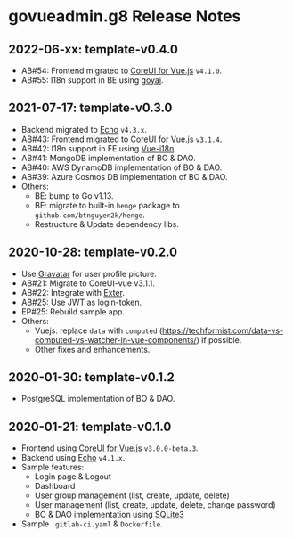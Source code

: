 # govueadmin.g8 Release Notes

## 2022-06-xx: template-v0.4.0

- AB#54: Frontend migrated to [CoreUI for Vue.js](https://coreui.io/vue/) `v4.1.0`.
- AB#55: I18n support in BE using [goyai](https://github.com/btnguyen2k/goyai).

## 2021-07-17: template-v0.3.0

- Backend migrated to [Echo](https://echo.labstack.com) `v4.3.x`.
- AB#43: Frontend migrated to [CoreUI for Vue.js](https://coreui.io/vue/) `v3.1.4`.
- AB#42: I18n support in FE using [Vue-i18n](https://kazupon.github.io/vue-i18n/).
- AB#41: MongoDB implementation of BO & DAO.
- AB#40: AWS DynamoDB implementation of BO & DAO.
- AB#39: Azure Cosmos DB implementation of BO & DAO.
- Others:
  - BE: bump to Go v1.13.
  - BE: migrate to built-in `henge` package to `github.com/btnguyen2k/henge`.
  - Restructure & Update dependency libs.

## 2020-10-28: template-v0.2.0

- Use [Gravatar](https://gravatar.com/) for user profile picture.
- AB#21: Migrate to CoreUI-vue v3.1.1.
- AB#22: Integrate with [Exter](https://github.com/btnguyen2k/exter).
- AB#25: Use JWT as login-token.
- EP#25: Rebuild sample app.
- Others:
  - Vuejs: replace `data` with `computed` (https://techformist.com/data-vs-computed-vs-watcher-in-vue-components/) if possible.
  - Other fixes and enhancements.


## 2020-01-30: template-v0.1.2

- PostgreSQL implementation of BO & DAO.


## 2020-01-21: template-v0.1.0

- Frontend using [CoreUI for Vue.js](https://coreui.io/vue/) `v3.0.0-beta.3`.
- Backend using [Echo](https://echo.labstack.com) `v4.1.x`.
- Sample features:
  - Login page & Logout
  - Dashboard
  - User group management (list, create, update, delete)
  - User management (list, create, update, delete, change password)
  - BO & DAO implementation using [SQLite3](https://github.com/mattn/go-sqlite3)
- Sample `.gitlab-ci.yaml` & `Dockerfile`.
